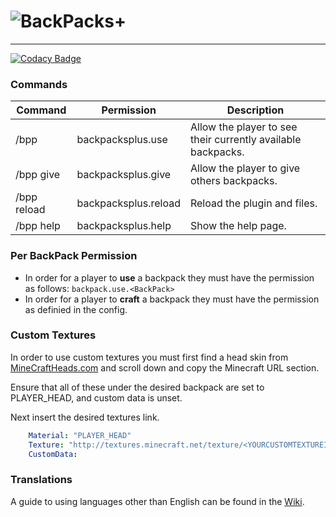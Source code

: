 # ![BackPacks+](https://i.imgur.com/Yj53vbn.png)

***

[![Codacy Badge](https://app.codacy.com/project/badge/Grade/c5cc669592e64634a1e070ac2ba6a200)](https://www.codacy.com/manual/CoachLuck/BackPacksPlus?utm_source=github.com&amp;utm_medium=referral&amp;utm_content=CoachLuck/BackPacksPlus&amp;utm_campaign=Badge_Grade)

### Commands
| Command | Permission | Description |
|---|---|---|
|/bpp|backpacksplus.use|Allow the player to see their currently available backpacks.|
|/bpp give <BackPack> <Player> <Amount>|backpacksplus.give|Allow the player to give others backpacks.|
|/bpp reload|backpacksplus.reload|Reload the plugin and files.|
|/bpp help|backpacksplus.help|Show the help page.|

### Per BackPack Permission
- In order for a player to **use** a backpack they must have the permission as follows: `backpack.use.<BackPack>`
- In order for a player to **craft** a backpack they must have the permission as definied in the config.

### Custom Textures
In order to use custom textures you must first find a head skin from [MineCraftHeads.com](https://minecraft-heads.com/custom-heads/search?searchword=backpack) and scroll down and copy the Minecraft URL section.

Ensure that all of these under the desired backpack are set to PLAYER_HEAD, and custom data is unset.

Next insert the desired textures link.
```Yaml
    Material: "PLAYER_HEAD"
    Texture: "http://textures.minecraft.net/texture/<YOURCUSTOMTEXTUREID>"
    CustomData:
```

### Translations
A guide to using languages other than English can be found in the [Wiki](https://github.com/CoachLuck/BackPacksPlus/wiki/Translations).
